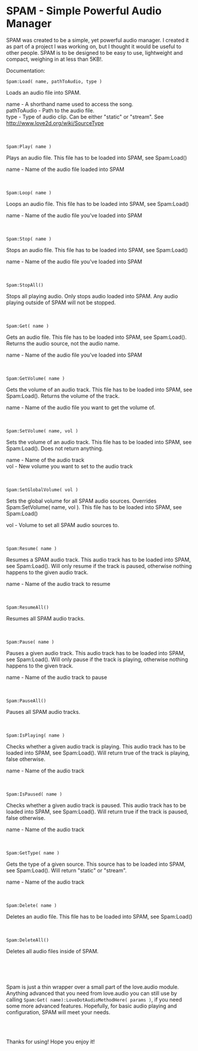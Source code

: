 SPAM - Simple Powerful Audio Manager
====================================

SPAM was created to be a simple, yet powerful audio manager. I created it as part of a project I was working on, but I thought it would be useful to other people. SPAM is to be designed to be easy to use, lightweight and compact, weighing in at less than 5KB!.

Documentation:
<br />
```
Spam:Load( name, pathToAudio, type )
```

Loads an audio file into SPAM.

name - A shorthand name used to access the song.<br />
pathToAudio - Path to the audio file.<br />
type - Type of audio clip. Can be either "static" or "stream". See http://www.love2d.org/wiki/SourceType
<br />
<br />
<br />
```
Spam:Play( name )
```

Plays an audio file. This file has to be loaded into SPAM, see Spam:Load()

name - Name of the audio file loaded into SPAM
<br />
<br />
<br />
```
Spam:Loop( name )
```

Loops an audio file. This file has to be loaded into SPAM, see Spam:Load()

name - Name of the audio file you've loaded into SPAM
<br />
<br />
<br />
```
Spam:Stop( name )
```

Stops an audio file. This file has to be loaded into SPAM, see Spam:Load()

name - Name of the audio file you've loaded into SPAM
<br />
<br />
<br />
```
Spam:StopAll()
```

Stops all playing audio. Only stops audio loaded into SPAM. Any audio playing outside of SPAM will not be stopped.
<br />
<br />
<br />
```
Spam:Get( name )
```

Gets an audio file. This file has to be loaded into SPAM, see Spam:Load(). Returns the audio source, not the audio name.

name - Name of the audio file you've loaded into SPAM
<br />
<br />
<br />
```
Spam:GetVolume( name )
```

Gets the volume of an audio track. This file has to be loaded into SPAM, see Spam:Load(). Returns the volume of the track.

name - Name of the audio file you want to get the volume of.
<br />
<br />
<br />
```
Spam:SetVolume( name, vol )
```

Sets the volume of an audio track. This file has to be loaded into SPAM, see Spam:Load(). Does not return anything.

name - Name of the audio track<br />
vol - New volume you want to set to the audio track
<br />
<br />
<br />
```
Spam:SetGlobalVolume( vol )
```

Sets the global volume for all SPAM audio sources. Overrides Spam:SetVolume( name, vol ). This file has to be loaded into SPAM, see Spam:Load()

vol - Volume to set all SPAM audio sources to.
<br />
<br />
<br />
```
Spam:Resume( name )
```

Resumes a SPAM audio track. This audio track has to be loaded into SPAM, see Spam:Load(). Will only resume if the track is paused, otherwise nothing happens to the given audio track.

name - Name of the audio track to resume
<br />
<br />
<br />
```
Spam:ResumeAll()
```

Resumes all SPAM audio tracks.
<br />
<br />
<br />
```
Spam:Pause( name )
```

Pauses a given audio track. This audio track has to be loaded into SPAM, see Spam:Load(). Will only pause if the track is playing, otherwise nothing happens to the given track.

name - Name of the audio track to pause
<br />
<br />
<br />
```
Spam:PauseAll()
```

Pauses all SPAM audio tracks.
<br />
<br />
<br />
```
Spam:IsPlaying( name )
```

Checks whether a given audio track is playing. This audio track has to be loaded into SPAM, see Spam:Load(). Will return true of the track is playing, false otherwise.

name - Name of the audio track
<br />
<br />
<br />
```
Spam:IsPaused( name )
```

Checks whether a given audio track is paused. This audio track has to be loaded into SPAM, see Spam:Load(). Will return true if the track is paused, false otherwise.

name - Name of the audio track
<br />
<br />
<br />
```
Spam:GetType( name )
```

Gets the type of a given source. This source has to be loaded into SPAM, see Spam:Load(). Will return "static" or "stream".

name - Name of the audio track
<br />
<br />
<br />
```
Spam:Delete( name )
```

Deletes an audio file. This file has to be loaded into SPAM, see Spam:Load()
<br />
<br />
<br />
```
Spam:DeleteAll()
```

Deletes all audio files inside of SPAM.

<br />
<br />
<br />

Spam is just a thin wrapper over a small part of the love.audio module. Anything advanced that you need from love.audio you can still use by calling ``` Spam:Get( name):LoveDotAudioMethodHere( params ) ```, if you need some more advanced features. Hopefully, for basic audio playing and configuration, SPAM will meet your needs.

<br />
<br />

Thanks for using! Hope you enjoy it!
